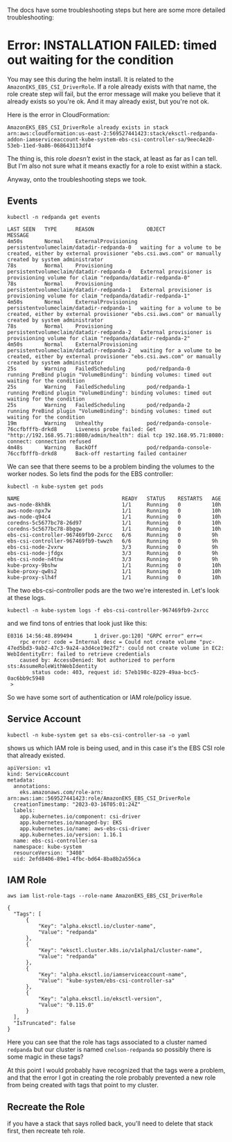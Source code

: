 The docs have some troubleshooting steps but here are some more detailed troubleshooting:

# Error:  INSTALLATION FAILED:  timed out waiting for the condition

You may see this during the helm install.   It is related to the `AmazonEKS_EBS_CSI_DriverRole`.   If a role already exists with that name, the role create step will fail, but the error message will make you believe that it already exists so you're ok.  And it may already exist, but you're not ok.

Here is the error in CloudFormation:

```
AmazonEKS_EBS_CSI_DriverRole already exists in stack arn:aws:cloudformation:us-east-2:569527441423:stack/eksctl-redpanda-addon-iamserviceaccount-kube-system-ebs-csi-controller-sa/9eec4e20-53eb-11ed-9a86-068643113df4
```

The thing is, this role _doesn't_ exist in the stack, at least as far as I can tell.   But I'm also not sure what it means exactly for a role to exist within a stack.


Anyway, onto the troubleshooting steps we took.

## Events

`kubectl -n redpanda get events`

```
LAST SEEN   TYPE      REASON                 OBJECT                                     MESSAGE
4m50s       Normal    ExternalProvisioning   persistentvolumeclaim/datadir-redpanda-0   waiting for a volume to be created, either by external provisioner "ebs.csi.aws.com" or manually created by system administrator
78s         Normal    Provisioning           persistentvolumeclaim/datadir-redpanda-0   External provisioner is provisioning volume for claim "redpanda/datadir-redpanda-0"
78s         Normal    Provisioning           persistentvolumeclaim/datadir-redpanda-1   External provisioner is provisioning volume for claim "redpanda/datadir-redpanda-1"
4m50s       Normal    ExternalProvisioning   persistentvolumeclaim/datadir-redpanda-1   waiting for a volume to be created, either by external provisioner "ebs.csi.aws.com" or manually created by system administrator
78s         Normal    Provisioning           persistentvolumeclaim/datadir-redpanda-2   External provisioner is provisioning volume for claim "redpanda/datadir-redpanda-2"
4m50s       Normal    ExternalProvisioning   persistentvolumeclaim/datadir-redpanda-2   waiting for a volume to be created, either by external provisioner "ebs.csi.aws.com" or manually created by system administrator
25s         Warning   FailedScheduling       pod/redpanda-0                             running PreBind plugin "VolumeBinding": binding volumes: timed out waiting for the condition
25s         Warning   FailedScheduling       pod/redpanda-1                             running PreBind plugin "VolumeBinding": binding volumes: timed out waiting for the condition
25s         Warning   FailedScheduling       pod/redpanda-2                             running PreBind plugin "VolumeBinding": binding volumes: timed out waiting for the condition
19m         Warning   Unhealthy              pod/redpanda-console-76ccfbfffb-drkd8      Liveness probe failed: Get "http://192.168.95.71:8080/admin/health": dial tcp 192.168.95.71:8080: connect: connection refused
4m48s       Warning   BackOff                pod/redpanda-console-76ccfbfffb-drkd8      Back-off restarting failed container
```

We can see that there seems to be a problem binding the volumes to the worker nodes.  So lets find the pods for the EBS controller:

`kubectl -n kube-system get pods`

```
NAME                                 READY   STATUS    RESTARTS   AGE
aws-node-8kh8k                       1/1     Running   0          10h
aws-node-npx7w                       1/1     Running   0          10h
aws-node-q94c4                       1/1     Running   0          10h
coredns-5c5677bc78-26d97             1/1     Running   0          10h
coredns-5c5677bc78-8bgqw             1/1     Running   0          10h
ebs-csi-controller-967469fb9-2xrcc   6/6     Running   0          9h
ebs-csi-controller-967469fb9-twwzh   6/6     Running   0          9h
ebs-csi-node-2vxrw                   3/3     Running   0          9h
ebs-csi-node-jfdgx                   3/3     Running   0          9h
ebs-csi-node-n4tnw                   3/3     Running   0          9h
kube-proxy-9bshw                     1/1     Running   0          10h
kube-proxy-qw8s2                     1/1     Running   0          10h
kube-proxy-slh4f                     1/1     Running   0          10h
```

The two ebs-csi-controller pods are the two we're interested in.  Let's look at these logs.

`kubectl -n kube-system logs -f ebs-csi-controller-967469fb9-2xrcc`

and we find tons of entries that look just like this:

```
E0316 14:56:48.899494       1 driver.go:120] "GRPC error" err=<
	rpc error: code = Internal desc = Could not create volume "pvc-47ed5bd3-9ab2-47c3-9a24-a3d4ce19e2f2": could not create volume in EC2: WebIdentityErr: failed to retrieve credentials
	caused by: AccessDenied: Not authorized to perform sts:AssumeRoleWithWebIdentity
		status code: 403, request id: 57eb198c-8229-49aa-bcc5-0ac6bb9c5948
 >
```

So we have some sort of authentication or IAM role/policy issue.


## Service Account

`kubectl -n kube-system get sa ebs-csi-controller-sa -o yaml`

shows us which IAM role is being used, and in this case it's the EBS CSI role that already existed.
```
apiVersion: v1
kind: ServiceAccount
metadata:
  annotations:
    eks.amazonaws.com/role-arn: arn:aws:iam::569527441423:role/AmazonEKS_EBS_CSI_DriverRole
  creationTimestamp: "2023-03-16T05:01:24Z"
  labels:
    app.kubernetes.io/component: csi-driver
    app.kubernetes.io/managed-by: EKS
    app.kubernetes.io/name: aws-ebs-csi-driver
    app.kubernetes.io/version: 1.16.1
  name: ebs-csi-controller-sa
  namespace: kube-system
  resourceVersion: "3408"
  uid: 2efd8406-89e1-4fbc-bd64-8ba8b2a556ca
  ```
  
  ## IAM Role
  
  `aws iam list-role-tags --role-name AmazonEKS_EBS_CSI_DriverRole`
  
  ```
  {
    "Tags": [
        {
            "Key": "alpha.eksctl.io/cluster-name",
            "Value": "redpanda"
        },
        {
            "Key": "eksctl.cluster.k8s.io/v1alpha1/cluster-name",
            "Value": "redpanda"
        },
        {
            "Key": "alpha.eksctl.io/iamserviceaccount-name",
            "Value": "kube-system/ebs-csi-controller-sa"
        },
        {
            "Key": "alpha.eksctl.io/eksctl-version",
            "Value": "0.115.0"
        }
    ],
    "IsTruncated": false
}
```

Here you can see that the role has tags associated to a cluster named `redpanda` but our cluster is named `cnelson-redpanda` so possibly there is some magic in these tags?

At this point I would probably have recognized that the tags were a problem, and that the error I got in creating the role probably prevented a new role from being created with tags that point to my cluster.


## Recreate the Role

if you have a stack that says rolled back, you'll need to delete that stack first, then recreate teh role.


  
